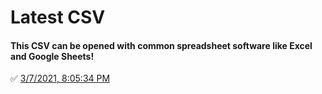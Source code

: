 # Latest CSV
#### This CSV can be opened with common spreadsheet software like Excel and Google Sheets!
✅ [3/7/2021, 8:05:34 PM](https://storage.googleapis.com/ptdp-staging.appspot.com/exports/rates_1615165528245.csv)